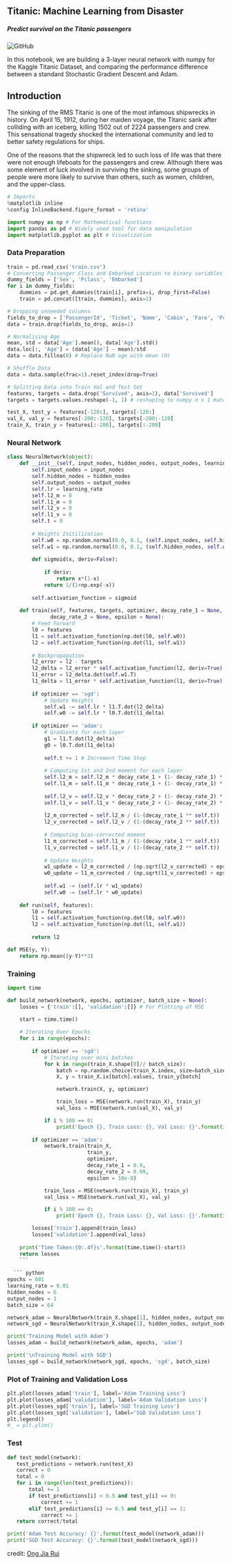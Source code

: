  ## Titanic: Machine Learning from Disaster
 
 ##### Predict survival on the Titanic passengers

![GitHub](https://d1s0cxawdx09re.cloudfront.net/uploads/2015/04/09_titanic.jpg)


In this notebook, we are building a 3-layer neural network with numpy for the Kaggle Titanic Dataset, and comparing the performance difference between a standard Stochastic Gradient Descent and Adam.

## Introduction
The sinking of the RMS Titanic is one of the most infamous shipwrecks in history. On April 15, 1912, during her maiden voyage, the Titanic sank after colliding with an iceberg, killing 1502 out of 2224 passengers and crew. This sensational tragedy shocked the international community and led to better safety regulations for ships.

One of the reasons that the shipwreck led to such loss of life was that there were not enough lifeboats for the passengers and crew. Although there was some element of luck involved in surviving the sinking, some groups of people were more likely to survive than others, such as women, children, and the upper-class.


```python
# Imports
%matplotlib inline
%config InlineBackend.figure_format = 'retina'

import numpy as np # For Mathematical functions 
import pandas as pd # Widely used tool for data manipulation
import matplotlib.pyplot as plt # Visualization
```

### Data Preparation 


```python
train = pd.read_csv('train.csv')
# Converting Passenger Class and Embarked Location to binary variables
dummy_fields = ['Sex', 'Pclass', 'Embarked']
for i in dummy_fields:
    dummies = pd.get_dummies(train[i], prefix=i, drop_first=False)
    train = pd.concat([train, dummies], axis=1)

# Dropping unneeded columns 
fields_to_drop = ['PassengerId', 'Ticket', 'Name', 'Cabin', 'Fare', 'Pclass', 'Embarked', 'Sex']
data = train.drop(fields_to_drop, axis=1)
```

```python
# Normalising Age
mean, std = data['Age'].mean(), data['Age'].std()
data.loc[:, 'Age'] = (data['Age'] - mean)/std
data = data.fillna(0) # Replace NaN age with mean (0)
```

```python
# Shuffle Data 
data = data.sample(frac=1).reset_index(drop=True)

# Splitting Data into Train Val and Test Set
features, targets = data.drop('Survived', axis=1), data['Survived'] 
targets = targets.values.reshape(-1, 1) # reshaping to numpy n x 1 matrix

test_X, test_y = features[-120:], targets[-120:]
val_X, val_y = features[-200:-120], targets[-200:-120]
train_X, train_y = features[:-200], targets[:-200]
```

### Neural Network

```python
class NeuralNetwork(object):
    def __init__(self, input_nodes, hidden_nodes, output_nodes, learning_rate):
        self.input_nodes = input_nodes
        self.hidden_nodes = hidden_nodes
        self.output_nodes = output_nodes
        self.lr = learning_rate
        self.l2_m = 0
        self.l1_m = 0
        self.l2_v = 0
        self.l1_v = 0
        self.t = 0
        
        # Weights Initilization
        self.w0 = np.random.normal(0.0, 0.1, (self.input_nodes, self.hidden_nodes))
        self.w1 = np.random.normal(0.0, 0.1, (self.hidden_nodes, self.output_nodes))
        
        def sigmoid(x, deriv=False):
            
            if deriv:
                return x*(1-x)
            return 1/(1+np.exp(-x))
        
        self.activation_function = sigmoid
        
    def train(self, features, targets, optimizer, decay_rate_1 = None, 
              decay_rate_2 = None, epsilon = None):
        # Feed Forward
        l0 = features
        l1 = self.activation_function(np.dot(l0, self.w0))
        l2 = self.activation_function(np.dot(l1, self.w1))
        
        # Backpropagation
        l2_error = l2 - targets
        l2_delta = l2_error * self.activation_function(l2, deriv=True)
        l1_error = l2_delta.dot(self.w1.T)
        l1_delta = l1_error * self.activation_function(l1, deriv=True)
        
        if optimizer == 'sgd':
            # Update Weights
            self.w1 -= self.lr * l1.T.dot(l2_delta)
            self.w0 -= self.lr * l0.T.dot(l1_delta)
            
        if optimizer == 'adam':
            # Gradients for each layer
            g1 = l1.T.dot(l2_delta)
            g0 = l0.T.dot(l1_delta)
            
            self.t += 1 # Increment Time Step
            
            # Computing 1st and 2nd moment for each layer
            self.l2_m = self.l2_m * decay_rate_1 + (1- decay_rate_1) * g1
            self.l1_m = self.l1_m * decay_rate_1 + (1- decay_rate_1) * g0
            
            self.l2_v = self.l2_v * decay_rate_2 + (1- decay_rate_2) * (g1 ** 2)
            self.l1_v = self.l1_v * decay_rate_2 + (1- decay_rate_2) * (g0 ** 2)
            
            l2_m_corrected = self.l2_m / (1-(decay_rate_1 ** self.t))
            l2_v_corrected = self.l2_v / (1-(decay_rate_2 ** self.t))
            
            # Computing bias-corrected moment
            l1_m_corrected = self.l1_m / (1-(decay_rate_1 ** self.t))
            l1_v_corrected = self.l1_v / (1-(decay_rate_2 ** self.t))
            
            # Update Weights
            w1_update = l2_m_corrected / (np.sqrt(l2_v_corrected) + epsilon)
            w0_update = l1_m_corrected / (np.sqrt(l1_v_corrected) + epsilon)
            
            self.w1 -= (self.lr * w1_update)
            self.w0 -= (self.lr * w0_update)
            
    def run(self, features):
        l0 = features
        l1 = self.activation_function(np.dot(l0, self.w0))
        l2 = self.activation_function(np.dot(l1, self.w1))
        
        return l2

```

```python
def MSE(y, Y):
    return np.mean((y-Y)**2)
```    

### Training
```python
import time

def build_network(network, epochs, optimizer, batch_size = None):
    losses = {'train':[], 'validation':[]} # For Plotting of MSE

    start = time.time()
        
    # Iterating Over Epochs
    for i in range(epochs):
        
        if optimizer == 'sgd':
            # Iterating over mini batches
            for k in range(train_X.shape[0]// batch_size):
                batch = np.random.choice(train_X.index, size=batch_size)
                X, y = train_X.ix[batch].values, train_y[batch]

                network.train(X, y, optimizer)

                train_loss = MSE(network.run(train_X), train_y)
                val_loss = MSE(network.run(val_X), val_y)

            if i % 100 == 0:
                print('Epoch {}, Train Loss: {}, Val Loss: {}'.format(i, train_loss, val_loss))
                
        if optimizer == 'adam':
            network.train(train_X, 
                          train_y, 
                          optimizer,
                          decay_rate_1 = 0.9,
                          decay_rate_2 = 0.99,
                          epsilon = 10e-8)

            train_loss = MSE(network.run(train_X), train_y)
            val_loss = MSE(network.run(val_X), val_y)

            if i % 100 == 0:
                print('Epoch {}, Train Loss: {}, Val Loss: {}'.format(i, train_loss, val_loss))

        losses['train'].append(train_loss)
        losses['validation'].append(val_loss)
        
    print('Time Taken:{0:.4f}s'.format(time.time()-start))
    return losses
    ``` 
    
  ``` python
epochs = 601
learning_rate = 0.01
hidden_nodes = 6
output_nodes = 1
batch_size = 64

network_adam = NeuralNetwork(train_X.shape[1], hidden_nodes, output_nodes, learning_rate)
network_sgd = NeuralNetwork(train_X.shape[1], hidden_nodes, output_nodes, learning_rate)

print('Training Model with Adam')
losses_adam = build_network(network_adam, epochs, 'adam')

print('\nTraining Model with SGD')
losses_sgd = build_network(network_sgd, epochs, 'sgd', batch_size)
 ``` 
### Plot of Training and Validation Loss

``` python
plt.plot(losses_adam['train'], label='Adam Training Loss')
plt.plot(losses_adam['validation'], label='Adam Validation Loss')
plt.plot(losses_sgd['train'], label='SGD Training Loss')
plt.plot(losses_sgd['validation'], label='SGD Validation Loss')
plt.legend()
#_ = plt.ylim()
 ``` 
 ### Test
 ``` python
 def test_model(network):
    test_predictions = network.run(test_X)
    correct = 0
    total = 0
    for i in range(len(test_predictions)):
        total += 1
        if test_predictions[i] < 0.5 and test_y[i] == 0:
            correct += 1
        elif test_predictions[i] >= 0.5 and test_y[i] == 1:
            correct += 1
    return correct/total
 ``` 
 ``` python
print('Adam Test Accuracy: {}'.format(test_model(network_adam)))
print('SGD Test Accuracy: {}'.format(test_model(network_sgd)))
 ``` 

credit: [Ong Jia Rui](https://github.com/jrios6/Adam-vs-SGD-Numpy/blob/master/Adam%20vs%20SGD%20-%20On%20Kaggle's%20Titanic%20Dataset.ipynb "Nueral Network Numpy")
